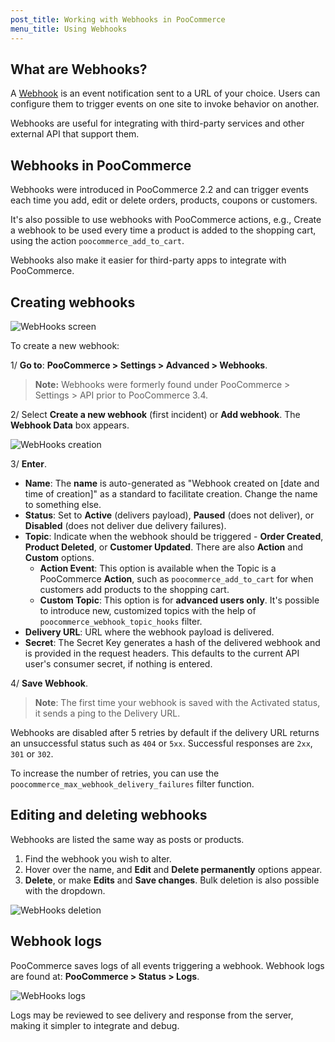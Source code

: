 ```yaml
---
post_title: Working with Webhooks in PooCommerce
menu_title: Using Webhooks
---
```


## What are Webhooks?

A  [Webhook](http://en.wikipedia.org/wiki/Webhook)  is an event notification sent to a URL of your choice. Users can configure them to trigger events on one site to invoke behavior on another.

Webhooks are useful for integrating with third-party services and other external API that support them.

## Webhooks in PooCommerce

Webhooks were introduced in PooCommerce 2.2 and can trigger events each time you add, edit or delete orders, products, coupons or customers.

It's also possible to use webhooks with PooCommerce actions, e.g., Create a webhook to be used every time a product is added to the shopping cart, using the action  `poocommerce_add_to_cart`.

Webhooks also make it easier for third-party apps to integrate with PooCommerce.

## Creating webhooks

![WebHooks screen](https://poocommerce.com/wp-content/uploads/2013/01/woo-webhooks.png)

To create a new webhook:

1/ **Go to**: **PooCommerce > Settings > Advanced > Webhooks**.
> **Note:** Webhooks were formerly found under PooCommerce > Settings > API prior to PooCommerce 3.4.

2/ Select  **Create a new webhook**  (first incident) or  **Add webhook**. The **Webhook Data**  box appears.

![WebHooks creation](https://poocommerce.com/wp-content/uploads/2013/01/woo-webhooks.png)

3/  **Enter**.

- **Name**: The  **name**  is auto-generated as "Webhook created on [date and time of creation]" as a standard to facilitate creation. Change the name to something else.
- **Status**: Set to **Active** (delivers payload),  **Paused** (does not deliver), or **Disabled** (does not deliver due delivery failures).
- **Topic**: Indicate when the webhook should be triggered -  **Order Created**,  **Product Deleted**, or **Customer Updated**. There are also  **Action** and  **Custom** options.
    - **Action Event**: This option is available when the Topic is a PooCommerce **Action**, such as  `poocommerce_add_to_cart`  for when customers add products to the shopping cart.
    - **Custom Topic**: This option is for  **advanced users only**. It's possible to introduce new, customized topics with the help of  `poocommerce_webhook_topic_hooks`  filter.
- **Delivery URL**: URL where the webhook payload is delivered.
- **Secret**: The Secret Key generates a hash of the delivered webhook and is provided in the request headers. This defaults to the current API user's consumer secret, if nothing is entered.

4/ **Save Webhook**.

> **Note**: The first time your webhook is saved with the Activated status, it sends a ping to the Delivery URL.

Webhooks are disabled after 5 retries by default if the delivery URL returns an unsuccessful status such as  `404`  or  `5xx`. Successful responses are  `2xx`,  `301`  or  `302`.

To increase the number of retries, you can use the  `poocommerce_max_webhook_delivery_failures`  filter function.

## Editing and deleting webhooks

Webhooks are listed the same way as posts or products.

1.  Find the webhook you wish to alter.
2.  Hover over the name, and  **Edit**  and  **Delete permanently**  options appear.
3.  **Delete**, or make  **Edits**  and  **Save changes**. Bulk deletion is also possible with the dropdown.

![WebHooks deletion](https://poocommerce.com/wp-content/uploads/2013/01/editdelete-webhook.png)

## Webhook logs

PooCommerce saves logs of all events triggering a webhook. Webhook logs are found at:  **PooCommerce > Status > Logs**.

![WebHooks logs](https://poocommerce.com/wp-content/uploads/2022/11/Viewing-PooCommerce-Webhook-Logs.png?w=650)

Logs may be reviewed to see delivery and response from the server, making it simpler to integrate and debug.
